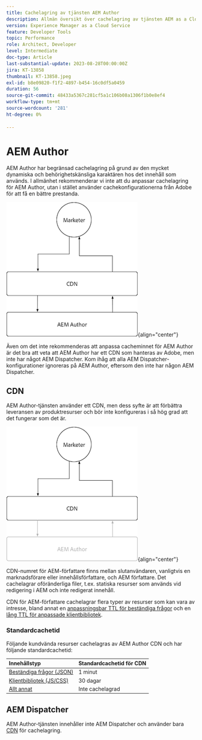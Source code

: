 ```yaml
---
title: Cachelagring av tjänsten AEM Author
description: Allmän översikt över cachelagring av tjänsten AEM as a Cloud Service Author.
version: Experience Manager as a Cloud Service
feature: Developer Tools
topic: Performance
role: Architect, Developer
level: Intermediate
doc-type: Article
last-substantial-update: 2023-08-28T00:00:00Z
jira: KT-13858
thumbnail: KT-13858.jpeg
exl-id: b8e09820-f1f2-4897-b454-16c0df5a0459
duration: 56
source-git-commit: 48433a5367c281cf5a1c106b08a1306f1b0e8ef4
workflow-type: tm+mt
source-wordcount: '281'
ht-degree: 0%

---
```


# AEM Author

AEM Author har begränsad cachelagring på grund av den mycket dynamiska och behörighetskänsliga karaktären hos det innehåll som används. I allmänhet rekommenderar vi inte att du anpassar cachelagring för AEM Author, utan i stället använder cachekonfigurationerna från Adobe för att få en bättre prestanda.

![Översikt över cachelagring för AEM Author](./assets/author/author-all.png){align="center"}

Även om det inte rekommenderas att anpassa cacheminnet för AEM Author är det bra att veta att AEM Author har ett CDN som hanteras av Adobe, men inte har något AEM Dispatcher. Kom ihåg att alla AEM Dispatcher-konfigurationer ignoreras på AEM Author, eftersom den inte har någon AEM Dispatcher.

## CDN

AEM Author-tjänsten använder ett CDN, men dess syfte är att förbättra leveransen av produktresurser och bör inte konfigureras i så hög grad att det fungerar som det är.

![Översikt över cachelagring i AEM Publish](./assets/author/author-cdn.png){align="center"}

CDN-numret för AEM-författare finns mellan slutanvändaren, vanligtvis en marknadsförare eller innehållsförfattare, och AEM författare. Det cachelagrar oföränderliga filer, t.ex. statiska resurser som används vid redigering i AEM och inte redigerat innehåll.

CDN för AEM-författare cachelagrar flera typer av resurser som kan vara av intresse, bland annat en [anpassningsbar TTL för beständiga frågor](https://experienceleague.adobe.com/docs/experience-manager-cloud-service/content/headless/graphql-api/persisted-queries.html?lang=sv-SE&author-instances) och en [lång TTL för anpassade klientbibliotek](https://experienceleague.adobe.com/docs/experience-manager-cloud-service/content/implementing/content-delivery/caching.html?lang=sv-SE#client-side-libraries).

### Standardcachetid

Följande kundvända resurser cachelagras av AEM Author CDN och har följande standardcachetid:

| Innehållstyp | Standardcachetid för CDN |
|:------------ |:---------- |
| [Beständiga frågor (JSON)](https://experienceleague.adobe.com/docs/experience-manager-cloud-service/content/headless/graphql-api/persisted-queries.html?lang=sv-SE&author-instances) | 1 minut |
| [Klientbibliotek (JS/CSS)](https://experienceleague.adobe.com/docs/experience-manager-cloud-service/content/implementing/content-delivery/caching.html?lang=sv-SE#client-side-libraries) | 30 dagar |
| [Allt annat](https://experienceleague.adobe.com/docs/experience-manager-cloud-service/content/implementing/content-delivery/caching.html?lang=sv-SE#other-content) | Inte cachelagrad |


## AEM Dispatcher

AEM Author-tjänsten innehåller inte AEM Dispatcher och använder bara [CDN](#cdn) för cachelagring.
